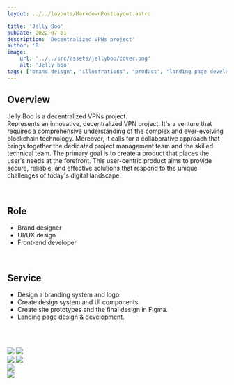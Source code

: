 ```yaml
---
layout: ../../layouts/MarkdownPostLayout.astro

title: 'Jelly Boo'
pubDate: 2022-07-01
description: 'Decentralized VPNs project'
author: 'R'
image:
    url: '../../src/assets/jellyboo/cover.png'
    alt: 'Jelly boo'
tags: ["brand deisgn", "illustrations", "product", "landing page development"]
---
```



## Overview
Jelly Boo is a decentralized VPNs project.<br>
Represents an innovative, decentralized VPN project. It's a venture that requires a comprehensive understanding of the complex and ever-evolving blockchain technology. Moreover, it calls for a collaborative approach that brings together the dedicated project management team and the skilled technical team. The primary goal is to create a product that places the user's needs at the forefront. This user-centric product aims to provide secure, reliable, and effective solutions that respond to the unique challenges of today's digital landscape.

<br>

## Role
<ul class="pl-8 marker:text-slate-400 dark:marker:text-neutral-500">
   <li class="mb-3">Brand designer</li>
   <li class="mb-3">UI/UX design</li>
   <li class="mb-3">Front-end developer</li>
</ul>

<br>

## Service
<ul class="pl-8 marker:text-slate-400 dark:marker:text-neutral-500">
   <li class="mb-3">Design a branding system and logo.</li>
   <li class="mb-3">Create design system and UI components.</li>
   <li class="mb-3">Create site prototypes and the final design in Figma.</li>
   <li class="mb-3">Landing page design & development.</li>
</ul>

<br><br>

<div class="flex justify-start items-start w-full gap-2">
    <img class="w-1/2 object-contain" src="../../src/assets/jellyboo/jellyboo-1.png" />
    <img class="w-1/2 object-contain" src="../../src/assets/jellyboo/jellyboo-2.png" />
</div>

<div class="flex justify-start items-start w-full gap-2">
    <img class="w-1/2 object-contain" src="../../src/assets/jellyboo/jellyboo-3.png" />
    <img class="w-1/2 object-contain" src="../../src/assets/jellyboo/jellyboo-4.png" />
</div>

<div class="flex justify-start items-start w-full gap-2">
    <img class="w-full object-contain" src="../../src/assets/jellyboo/jellyboo-5.png" />
</div>
<div class="flex justify-start items-start w-full gap-2">
    <img class="w-full object-contain" src="../../src/assets/jellyboo/jellyboo-6.png" />
</div>